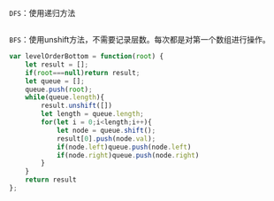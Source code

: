 `DFS`：使用递归方法

```

```

`BFS`：使用unshift方法，不需要记录层数。每次都是对第一个数组进行操作。

```javascript
var levelOrderBottom = function(root) {
    let result = [];
    if(root===null)return result;
    let queue = [];
    queue.push(root);
    while(queue.length){
        result.unshift([])
        let length = queue.length;
        for(let i = 0;i<length;i++){
            let node = queue.shift();
            result[0].push(node.val);
            if(node.left)queue.push(node.left)
            if(node.right)queue.push(node.right)
        }
    }
    return result
};
```

